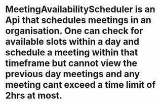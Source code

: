 # MeetingAvailabilityScheduler is an Api that schedules meetings in an organisation. One can check for available slots within a day and schedule a meeting within that timeframe but cannot view the previous day meetings and any meeting cant exceed a time limit of 2hrs at most.
